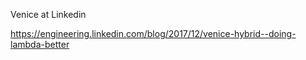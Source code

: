 Venice at Linkedin

https://engineering.linkedin.com/blog/2017/12/venice-hybrid--doing-lambda-better
